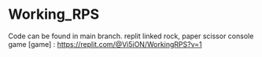 # Working_RPS

Code can be found in main branch.
replit linked rock, paper scissor console game
[game] : https://replit.com/@Vi5iON/WorkingRPS?v=1
